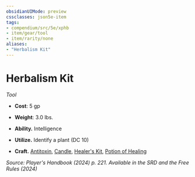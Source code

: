```yaml
---
obsidianUIMode: preview
cssclasses: json5e-item
tags:
- compendium/src/5e/xphb
- item/gear/tool
- item/rarity/none
aliases: 
- "Herbalism Kit"
---
```

# Herbalism Kit
*Tool*  


- **Cost**: 5 gp
- **Weight**: 3.0 lbs.

- **Ability.** Intelligence  
- **Utilize.** Identify a plant (DC 10)  
- **Craft.** [Antitoxin](/3-Mechanics/CLI/items/antitoxin-xphb.md), [Candle](/3-Mechanics/CLI/items/candle-xphb.md), [Healer's Kit](/3-Mechanics/CLI/items/healers-kit-xphb.md), [Potion of Healing](/3-Mechanics/CLI/items/potion-of-healing-xdmg.md)  

*Source: Player's Handbook (2024) p. 221. Available in the <span title='Systems Reference Document (5.2)'>SRD</span> and the Free Rules (2024)*